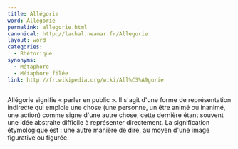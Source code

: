 ```yaml
---
title: Allégorie
word: Allégorie
permalink: allegorie.html
canonical: http://lachal.neamar.fr/Allegorie
layout: word
categories:
  - Rhétorique
synonyms:
  - Métaphore
  - Métaphore filée
link: http://fr.wikipedia.org/wiki/All%C3%A9gorie
---
```


Allégorie signifie « parler en public ». Il s'agit d'une forme de représentation indirecte qui emploie une chose (une personne, un être animé ou inanimé, une action) comme signe d'une autre chose, cette dernière étant souvent une idée abstraite difficile à représenter directement. La signification étymologique est : une autre manière de dire, au moyen d'une image figurative ou figurée.

